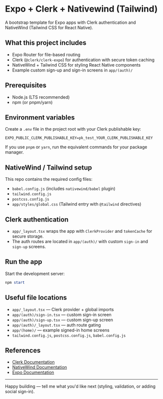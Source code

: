 # Expo + Clerk + Nativewind (Tailwind)

A bootstrap template for Expo apps with Clerk authentication and NativeWind (Tailwind CSS for React Native).

## What this project includes

- Expo Router for file-based routing
- Clerk (`@clerk/clerk-expo`) for authentication with secure token caching
- NativeWind + Tailwind CSS for styling React Native components
- Example custom sign-up and sign-in screens in `app/(auth)/`

## Prerequisites

- Node.js (LTS recommended)
- npm (or pnpm/yarn)

## Environment variables

Create a `.env` file in the project root with your Clerk publishable key:

```text
EXPO_PUBLIC_CLERK_PUBLISHABLE_KEY=pk_test_YOUR_CLERK_PUBLISHABLE_KEY
```

If you use `pnpm` or `yarn`, run the equivalent commands for your package manager.

## NativeWind / Tailwind setup

This repo contains the required config files:

- `babel.config.js` (includes `nativewind/babel` plugin)
- `tailwind.config.js`
- `postcss.config.js`
- `app/styles/global.css` (Tailwind entry with `@tailwind` directives)

## Clerk authentication

- `app/_layout.tsx` wraps the app with `ClerkProvider` and `tokenCache` for secure storage.
- The auth routes are located in `app/(auth)/` with custom `sign-in` and `sign-up` screens.

## Run the app

Start the development server:

```powershell
npm start
```

## Useful file locations

- `app/_layout.tsx` — Clerk provider + global imports
- `app/(auth)/sign-in.tsx` — custom sign-in screen
- `app/(auth)/sign-up.tsx` — custom sign-up screen
- `app/(auth)/_layout.tsx` — auth route gating
- `app/(home)/` — example signed-in home screens
- `tailwind.config.js`, `postcss.config.js`, `babel.config.js`

## References

- [Clerk Documentation](https://clerk.dev/docs)
- [NativeWind Documentation](https://www.nativewind.dev/)
- [Expo Documentation](https://docs.expo.dev/)

---

Happy building — tell me what you'd like next (styling, validation, or adding social sign-in).
